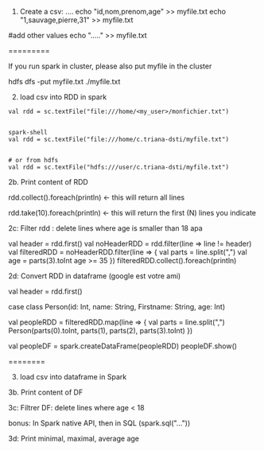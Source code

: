 1. Create a csv:
  ....
  echo "id,nom,prenom,age" >> myfile.txt
  echo "1,sauvage,pierre,31" >> myfile.txt

  #add other values
  echo "....." >> myfile.txt

=========

If you run spark in cluster, please also put myfile in the cluster

hdfs dfs -put myfile.txt ./myfile.txt

2. load csv into RDD in spark

```
val rdd = sc.textFile("file:///home/<my_user>/monfichier.txt")


spark-shell
val rdd = sc.textFile("file:///home/c.triana-dsti/myfile.txt")


# or from hdfs
val rdd = sc.textFile("hdfs:///user/c.triana-dsti/myfile.txt")

```



2b. Print content of RDD

rdd.collect().foreach(println)  <- this will return all lines

rdd.take(10).foreach(println) <- this will return the first (N) lines  you indicate


2c: Filter rdd : delete lines where age is smaller than 18 apa


val header = rdd.first()
val noHeaderRDD = rdd.filter(line => line != header)
val filteredRDD = noHeaderRDD.filter(line => {
  val parts = line.split(",")
  val age = parts(3).toInt
  age >= 35
})
filteredRDD.collect().foreach(println)

2d: Convert RDD in dataframe (google est votre ami)

val header = rdd.first()

case class Person(id: Int, name: String, Firstname: String, age: Int)

val peopleRDD = filteredRDD.map(line => {
  val parts = line.split(",")
  Person(parts(0).toInt, parts(1), parts(2), parts(3).toInt)
})

val peopleDF = spark.createDataFrame(peopleRDD)
peopleDF.show()

========

3. load csv into dataframe in Spark

3b. Print content of DF

3c: Filtrer DF: delete lines where age < 18

bonus:  In Spark native API, then in SQL (spark.sql("..."))

3d: Print minimal, maximal, average age
